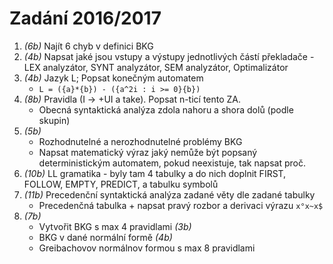# Zadání 2016/2017

1. _(6b)_ Najít 6 chyb v definici BKG
1. _(4b)_ Napsat jaké jsou vstupy a výstupy jednotlivých částí překladače - LEX analyzátor, SYNT analyzátor, SEM analyzátor, Optimalizátor
1. _(4b)_ Jazyk L; Popsat konečným automatem
    - `L = ({a}*{b}) - ({a^2i : i >= 0}{b})`
1. _(8b)_ Pravidla (I -> +UI a take). Popsat n-ticí tento ZA.
    - Obecná syntaktická analýza zdola nahoru a shora dolů (podle skupin)
1. _(5b)_
    - Rozhodnutelné a nerozhodnutelné problémy BKG
    - Napsat matematický výraz jaký nemůže být popsaný deterministickým automatem, pokud neexistuje, tak napsat proč.
1. _(10b)_ LL gramatika - byly tam 4 tabulky a do nich doplnit FIRST, FOLLOW, EMPTY, PREDICT, a tabulku symbolů
1. _(11b)_ Precedenční syntaktická analýza zadané věty dle zadané tabulky
    - Precedenčná tabulka + napsat pravý rozbor a derivaci výrazu `x°x~x$`
1. _(7b)_
    - Vytvořit BKG s max 4 pravidlami _(3b)_
    - BKG v dané normální formě _(4b)_
    - Greibachovov normálnov formou s max 8 pravidlami
